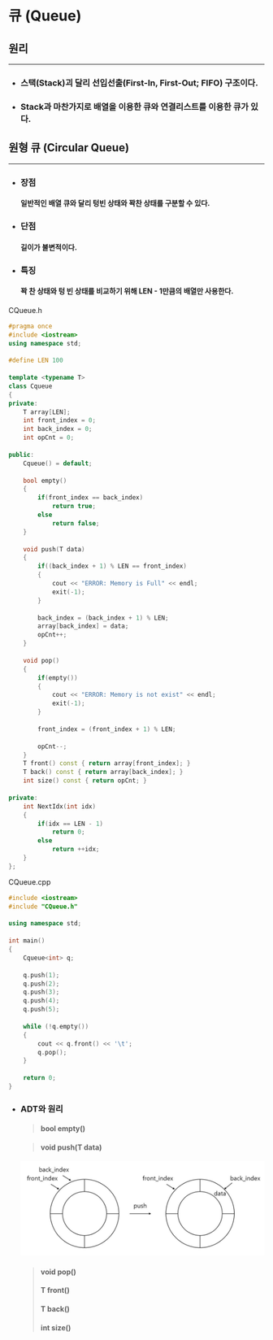 큐 (Queue)
=============
## 원리
---------------
- ### 스택(Stack)괴 달리 선입선출(First-In, First-Out; FIFO) 구조이다.
- ### Stack과 마찬가지로 배열을 이용한 큐와 연결리스트를 이용한 큐가 있다.

## 원형 큐 (Circular Queue)
-----------------
- ### 장점
    #### 일반적인 배열 큐와 달리 텅빈 상태와 꽉찬 상태를 구분할 수 있다.

- ### 단점
    #### 길이가 불변적이다.

- ### 특징
    #### 꽉 찬 상태와 텅 빈 상태를 비교하기 위해 LEN - 1만큼의 배열만 사용한다.
    #### 

CQueue.h
```C++
#pragma once
#include <iostream>
using namespace std;

#define LEN 100

template <typename T>
class Cqueue
{
private:
    T array[LEN];
    int front_index = 0;
    int back_index = 0;
    int opCnt = 0;

public:
    Cqueue() = default;

    bool empty()
    {
        if(front_index == back_index)
            return true;
        else
            return false;
    }

    void push(T data)
    {
        if((back_index + 1) % LEN == front_index)
        {
            cout << "ERROR: Memory is Full" << endl;
            exit(-1);
        }

        back_index = (back_index + 1) % LEN;
        array[back_index] = data;
        opCnt++;
    }

    void pop()
    {
        if(empty())
        {
            cout << "ERROR: Memory is not exist" << endl;
            exit(-1);
        }

        front_index = (front_index + 1) % LEN;
        
        opCnt--;
    }
    T front() const { return array[front_index]; }
    T back() const { return array[back_index]; }
    int size() const { return opCnt; }

private:
    int NextIdx(int idx)
    {
        if(idx == LEN - 1)
            return 0;
        else
            return ++idx;
    }
};
```
CQueue.cpp
```C++
#include <iostream>
#include "CQueue.h"

using namespace std;

int main()
{
    Cqueue<int> q;

    q.push(1);
    q.push(2);
    q.push(3);
    q.push(4);
    q.push(5);

    while (!q.empty())
    {
        cout << q.front() << '\t';
        q.pop();
    }
    
    return 0;
}
```

- ### ADT와 원리
    > #### bool empty()
        
    > #### void push(T data)
    <center><img src = "./img/Cqueue_push.JPG"></center>

    > #### void pop()
    > #### T front()
    > #### T back()
    > #### int size()